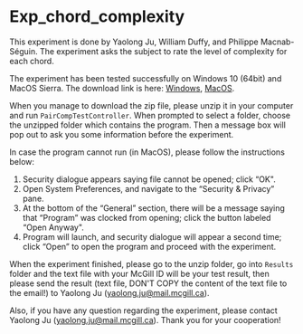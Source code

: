# Exp_chord_complexity

This experiment is done by Yaolong Ju, William Duffy, and Philippe Macnab-Séguin. The experiment asks the subject to rate the level of complexity for each chord. 

The experiment has been tested successfully on Windows 10 (64bit) and MacOS Sierra. The download link is here: [Windows](https://www.dropbox.com/s/v0jlncydj3o2y5u/Exp_chord_complexity_standalone_WIN64.zip?dl=0), [MacOS](https://www.dropbox.com/s/fchw5xw2ghtf63q/Exp_chord_complexity_standalone_MACOS.zip?dl=0).

When you manage to download the zip file, please unzip it in your computer and run `PairCompTestController`. When prompted to select a folder, choose the unzipped folder which contains the program. Then a message box will pop out to ask you some information before the experiment.

In case the program cannot run (in MacOS), please follow the instructions below:

1. Security dialogue appears saying file cannot be opened; click “OK".
2. Open System Preferences, and navigate to the “Security & Privacy” pane.
3. At the bottom of the “General” section, there will be a message saying that “Program” was clocked from opening; click the button labeled “Open Anyway".
4. Program will launch, and security dialogue will appear a second time; click “Open” to open the program and proceed with the experiment.

When the experiment finished, please go to the unzip folder, go into `Results` folder and the text file with your McGill ID will be your test result, then please send the result (text file, DON'T COPY the content of the text file to the email!) to Yaolong Ju (yaolong.ju@mail.mcgill.ca).

Also, if you have any question regarding the experiment, please contact Yaolong Ju (yaolong.ju@mail.mcgill.ca). Thank you for your cooperation! 

